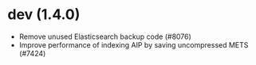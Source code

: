 dev (1.4.0)
===========

* Remove unused Elasticsearch backup code (#8076)
* Improve performance of indexing AIP by saving uncompressed METS (#7424)

